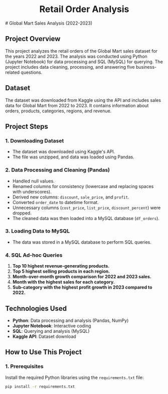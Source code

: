 <h1 align= "center">Retail Order Analysis</h1>
# Global Mart Sales Analysis (2022-2023)

## Project Overview
This project analyzes the retail orders of the Global Mart sales dataset for the years 2022 and 2023. The analysis was conducted using Python (Jupyter Notebook) for data processing and SQL (MySQL) for querying. The project includes data cleaning, processing, and answering five business-related questions.

## Dataset
The dataset was downloaded from Kaggle using the API and includes sales data for Global Mart from 2022 to 2023. It contains information about orders, products, categories, regions, and revenue.

## Project Steps

### 1. Downloading Dataset
- The dataset was downloaded using Kaggle's API. 
- The file was unzipped, and data was loaded using Pandas.

### 2. Data Processing and Cleaning (Pandas)
- Handled null values.
- Renamed columns for consistency (lowercase and replacing spaces with underscores).
- Derived new columns: `discount`, `sale_price`, and `profit`.
- Converted `order_date` to datetime format.
- Unnecessary columns (`cost_price`, `list_price`, `discount_percent`) were dropped.
- The cleaned data was then loaded into a MySQL database (`df_orders`).

### 3. Loading Data to MySQL
- The data was stored in a MySQL database to perform SQL queries.

### 4. SQL Ad-hoc Queries
1. **Top 10 highest revenue-generating products.**
2. **Top 5 highest selling products in each region.**
3. **Month-over-month growth comparison for 2022 and 2023 sales.**
4. **Month with the highest sales for each category.**
5. **Sub-category with the highest profit growth in 2023 compared to 2022.**

## Technologies Used
- **Python**: Data processing and analysis (Pandas, NumPy)
- **Jupyter Notebook**: Interactive coding
- **SQL**: Querying and analysis (MySQL)
- **Kaggle API**: Dataset download

## How to Use This Project

### 1. Prerequisites
Install the required Python libraries using the `requirements.txt` file:
```bash
pip install -r requirements.txt
